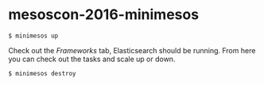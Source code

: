 # mesoscon-2016-minimesos

```
$ minimesos up
```

Check out the *Frameworks* tab, Elasticsearch should be running. From here you can check out the tasks and scale up or down.

```
$ minimesos destroy
```
